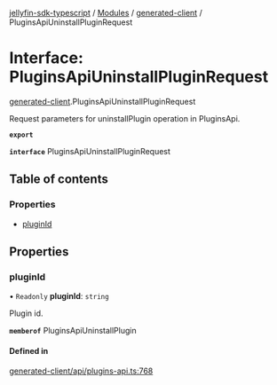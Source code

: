 [jellyfin-sdk-typescript](../README.md) / [Modules](../modules.md) / [generated-client](../modules/generated_client.md) / PluginsApiUninstallPluginRequest

# Interface: PluginsApiUninstallPluginRequest

[generated-client](../modules/generated_client.md).PluginsApiUninstallPluginRequest

Request parameters for uninstallPlugin operation in PluginsApi.

**`export`**

**`interface`** PluginsApiUninstallPluginRequest

## Table of contents

### Properties

- [pluginId](generated_client.PluginsApiUninstallPluginRequest.md#pluginid)

## Properties

### pluginId

• `Readonly` **pluginId**: `string`

Plugin id.

**`memberof`** PluginsApiUninstallPlugin

#### Defined in

[generated-client/api/plugins-api.ts:768](https://github.com/thornbill/jellyfin-sdk-typescript/blob/644c849/src/generated-client/api/plugins-api.ts#L768)
